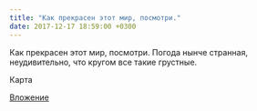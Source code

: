 ```yaml
---
title: "Как прекрасен этот мир, посмотри."
date: 2017-12-17 18:59:00 +0300
---
```


Как прекрасен этот мир, посмотри.
Погода нынче странная, неудивительно, что кругом все такие грустные.

Карта

[Вложение](/assets/vk_photos/2/IkgPVh5FREM.jpg)
